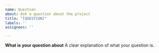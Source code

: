 ```yaml
---
name: Question
about: Ask a question about the project
title: "[QUESTION]"
labels: ''
assignees: ''

---
```


**What is your question about**
A clear explanation of what your question is.
